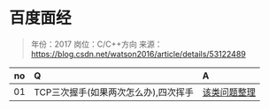 # 百度面经

> 年份：2017
> 岗位：C/C++方向
> 来源：https://blog.csdn.net/watson2016/article/details/53122489

no|Q|A
---|:--|:--
01|TCP三次握手(如果两次怎么办),四次挥手|[该类问题整理](../../TCPIP/Basic%20Learning/三次握手、四次握手面试整理.md)
